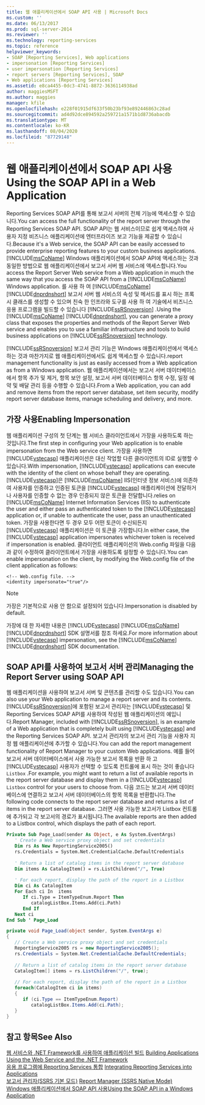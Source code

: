 ```yaml
---
title: 웹 애플리케이션에서 SOAP API 사용 | Microsoft Docs
ms.custom: ''
ms.date: 06/13/2017
ms.prod: sql-server-2014
ms.reviewer: ''
ms.technology: reporting-services
ms.topic: reference
helpviewer_keywords:
- SOAP [Reporting Services], Web applications
- impersonation [Reporting Services]
- user impersonation [Reporting Services]
- report servers [Reporting Services], SOAP
- Web applications [Reporting Services]
ms.assetid: e8ca4455-0dc3-4741-8872-3636114938ad
author: maggiesMSFT
ms.author: maggies
manager: kfile
ms.openlocfilehash: e228f01915df633f50b23bf93e892446863c28ad
ms.sourcegitcommit: ad4d92dce894592a259721a1571b1d8736abacdb
ms.translationtype: MT
ms.contentlocale: ko-KR
ms.lasthandoff: 08/04/2020
ms.locfileid: "87729148"
---
```

# <a name="using-the-soap-api-in-a-web-application"></a><span data-ttu-id="dce1e-102">웹 애플리케이션에서 SOAP API 사용</span><span class="sxs-lookup"><span data-stu-id="dce1e-102">Using the SOAP API in a Web Application</span></span>
  <span data-ttu-id="dce1e-103">Reporting Services SOAP API를 통해 보고서 서버의 전체 기능에 액세스할 수 있습니다.</span><span class="sxs-lookup"><span data-stu-id="dce1e-103">You can access the full functionality of the report server through the Reporting Services SOAP API.</span></span> <span data-ttu-id="dce1e-104">SOAP API는 웹 서비스이므로 쉽게 액세스하여 사용자 지정 비즈니스 애플리케이션에 엔터프라이즈 보고 기능을 제공할 수 있습니다.</span><span class="sxs-lookup"><span data-stu-id="dce1e-104">Because it's a Web service, the SOAP API can be easily accessed to provide enterprise reporting features to your custom business applications.</span></span> <span data-ttu-id="dce1e-105">[!INCLUDE[msCoName](../../includes/msconame-md.md)] Windows 애플리케이션에서 SOAP API에 액세스하는 것과 동일한 방법으로 웹 애플리케이션에서 보고서 서버 웹 서비스에 액세스합니다.</span><span class="sxs-lookup"><span data-stu-id="dce1e-105">You access the Report Server Web service from a Web application in much the same way that you access the SOAP API from a [!INCLUDE[msCoName](../../includes/msconame-md.md)] Windows application.</span></span> <span data-ttu-id="dce1e-106">를 사용 하 여 [!INCLUDE[msCoName](../../includes/msconame-md.md)] [!INCLUDE[dnprdnshort](../../includes/dnprdnshort-md.md)] 보고서 서버 웹 서비스의 속성 및 메서드를 표시 하는 프록시 클래스를 생성할 수 있으며 친숙 한 인프라와 도구를 사용 하 여 기술에서 비즈니스 응용 프로그램을 빌드할 수 있습니다 [!INCLUDE[ssRSnoversion](../../includes/ssrsnoversion-md.md)] .</span><span class="sxs-lookup"><span data-stu-id="dce1e-106">Using the [!INCLUDE[msCoName](../../includes/msconame-md.md)] [!INCLUDE[dnprdnshort](../../includes/dnprdnshort-md.md)], you can generate a proxy class that exposes the properties and methods of the Report Server Web service and enables you to use a familiar infrastructure and tools to build business applications on [!INCLUDE[ssRSnoversion](../../includes/ssrsnoversion-md.md)] technology.</span></span>  
  
 [!INCLUDE[ssRSnoversion](../../includes/ssrsnoversion-md.md)] <span data-ttu-id="dce1e-107">보고서 관리 기능은 Windows 애플리케이션에서 액세스하는 것과 마찬가지로 웹 애플리케이션에서도 쉽게 액세스할 수 있습니다.</span><span class="sxs-lookup"><span data-stu-id="dce1e-107">report management functionality is just as easily accessed from a Web application as from a Windows application.</span></span> <span data-ttu-id="dce1e-108">웹 애플리케이션에서는 보고서 서버 데이터베이스에서 항목 추가 및 제거, 항목 보안 설정, 보고서 서버 데이터베이스 항목 수정, 일정 예약 및 배달 관리 등을 수행할 수 있습니다.</span><span class="sxs-lookup"><span data-stu-id="dce1e-108">From a Web application, you can add and remove items from the report server database, set item security, modify report server database items, manage scheduling and delivery, and more.</span></span>  
  
## <a name="enabling-impersonation"></a><span data-ttu-id="dce1e-109">가장 사용</span><span class="sxs-lookup"><span data-stu-id="dce1e-109">Enabling Impersonation</span></span>  
 <span data-ttu-id="dce1e-110">웹 애플리케이션 구성의 첫 단계는 웹 서비스 클라이언트에서 가장을 사용하도록 하는 것입니다.</span><span class="sxs-lookup"><span data-stu-id="dce1e-110">The first step in configuring your Web application is to enable impersonation from the Web service client.</span></span> <span data-ttu-id="dce1e-111">가장을 사용하면 [!INCLUDE[vstecasp](../../includes/vstecasp-md.md)] 애플리케이션은 대신 작업할 다른 클라이언트의 ID로 실행할 수 있습니다.</span><span class="sxs-lookup"><span data-stu-id="dce1e-111">With impersonation, [!INCLUDE[vstecasp](../../includes/vstecasp-md.md)] applications can execute with the identity of the client on whose behalf they are operating.</span></span> [!INCLUDE[vstecasp](../../includes/vstecasp-md.md)]<span data-ttu-id="dce1e-112">은 [!INCLUDE[msCoName](../../includes/msconame-md.md)] IIS(인터넷 정보 서비스)에 의존하여 사용자를 인증하고 인증된 토큰을 [!INCLUDE[vstecasp](../../includes/vstecasp-md.md)] 애플리케이션에 전달하거나 사용자를 인증할 수 없는 경우 인증되지 않은 토큰을 전달합니다.</span><span class="sxs-lookup"><span data-stu-id="dce1e-112">relies on [!INCLUDE[msCoName](../../includes/msconame-md.md)] Internet Information Services (IIS) to authenticate the user and either pass an authenticated token to the [!INCLUDE[vstecasp](../../includes/vstecasp-md.md)] application or, if unable to authenticate the user, pass an unauthenticated token.</span></span> <span data-ttu-id="dce1e-113">가장을 사용한다면 두 경우 모두 어떤 토큰이 수신되든지 [!INCLUDE[vstecasp](../../includes/vstecasp-md.md)] 애플리케이션은 이 토큰을 가장합니다.</span><span class="sxs-lookup"><span data-stu-id="dce1e-113">In either case, the [!INCLUDE[vstecasp](../../includes/vstecasp-md.md)] application impersonates whichever token is received if impersonation is enabled.</span></span> <span data-ttu-id="dce1e-114">클라이언트 애플리케이션의 Web.config 파일을 다음과 같이 수정하여 클라이언트에서 가장을 사용하도록 설정할 수 있습니다.</span><span class="sxs-lookup"><span data-stu-id="dce1e-114">You can enable impersonation on the client, by modifying the Web.config file of the client application as follows:</span></span>  
  
```  
<!-- Web.config file. -->  
<identity impersonate="true"/>  
```  
  
> [!NOTE]  
>  <span data-ttu-id="dce1e-115">가장은 기본적으로 사용 안 함으로 설정되어 있습니다.</span><span class="sxs-lookup"><span data-stu-id="dce1e-115">Impersonation is disabled by default.</span></span>  
  
 <span data-ttu-id="dce1e-116">가장에 대 한 자세한 내용은 [!INCLUDE[vstecasp](../../includes/vstecasp-md.md)] [!INCLUDE[msCoName](../../includes/msconame-md.md)] [!INCLUDE[dnprdnshort](../../includes/dnprdnshort-md.md)] SDK 설명서를 참조 하세요.</span><span class="sxs-lookup"><span data-stu-id="dce1e-116">For more information about [!INCLUDE[vstecasp](../../includes/vstecasp-md.md)] impersonation, see the [!INCLUDE[msCoName](../../includes/msconame-md.md)] [!INCLUDE[dnprdnshort](../../includes/dnprdnshort-md.md)] SDK documentation.</span></span>  
  
## <a name="managing-the-report-server-using-soap-api"></a><span data-ttu-id="dce1e-117">SOAP API를 사용하여 보고서 서버 관리</span><span class="sxs-lookup"><span data-stu-id="dce1e-117">Managing the Report Server using SOAP API</span></span>  
 <span data-ttu-id="dce1e-118">웹 애플리케이션을 사용하여 보고서 서버 및 콘텐츠를 관리할 수도 있습니다.</span><span class="sxs-lookup"><span data-stu-id="dce1e-118">You can also use your Web application to manage a report server and its contents.</span></span> <span data-ttu-id="dce1e-119">[!INCLUDE[ssRSnoversion](../../includes/ssrsnoversion-md.md)]에 포함된 보고서 관리자는 [!INCLUDE[vstecasp](../../includes/vstecasp-md.md)] 및 Reporting Services SOAP API를 사용하여 작성된 웹 애플리케이션의 예입니다.</span><span class="sxs-lookup"><span data-stu-id="dce1e-119">Report Manager, included with [!INCLUDE[ssRSnoversion](../../includes/ssrsnoversion-md.md)], is an example of a Web application that is completely built using [!INCLUDE[vstecasp](../../includes/vstecasp-md.md)] and the Reporting Services SOAP API.</span></span> <span data-ttu-id="dce1e-120">보고서 관리자의 보고서 관리 기능을 사용자 지정 웹 애플리케이션에 추가할 수 있습니다.</span><span class="sxs-lookup"><span data-stu-id="dce1e-120">You can add the report management functionality of Report Manager to your custom Web applications.</span></span> <span data-ttu-id="dce1e-121">예를 들어 보고서 서버 데이터베이스에서 사용 가능한 보고서 목록을 반환 하 고 [!INCLUDE[vstecasp](../../includes/vstecasp-md.md)] 사용자가 선택할 수 있도록 컨트롤에 표시 하는 것이 좋습니다 `Listbox` .</span><span class="sxs-lookup"><span data-stu-id="dce1e-121">For example, you might want to return a list of available reports in the report server database and display them in a [!INCLUDE[vstecasp](../../includes/vstecasp-md.md)] `Listbox` control for your users to choose from.</span></span> <span data-ttu-id="dce1e-122">다음 코드는 보고서 서버 데이터베이스에 연결하고 보고서 서버 데이터베이스의 항목 목록을 반환합니다.</span><span class="sxs-lookup"><span data-stu-id="dce1e-122">The following code connects to the report server database and returns a list of items in the report server database.</span></span> <span data-ttu-id="dce1e-123">그러면 사용 가능한 보고서가 Listbox 컨트롤에 추가되고 각 보고서의 경로가 표시됩니다.</span><span class="sxs-lookup"><span data-stu-id="dce1e-123">The available reports are then added to a Listbox control, which displays the path of each report.</span></span>  
  
```vb  
Private Sub Page_Load(sender As Object, e As System.EventArgs)  
   ' Create a Web service proxy object and set credentials  
   Dim rs As New ReportingService2005()  
   rs.Credentials = System.Net.CredentialCache.DefaultCredentials  
  
   ' Return a list of catalog items in the report server database  
   Dim items As CatalogItem() = rs.ListChildren("/", True)  
  
   ' For each report, display the path of the report in a Listbox  
   Dim ci As CatalogItem  
   For Each ci In  items  
      If ci.Type = ItemTypeEnum.Report Then  
         catalogListBox.Items.Add(ci.Path)  
      End If  
   Next ci  
End Sub ' Page_Load   
```  
  
```csharp  
private void Page_Load(object sender, System.EventArgs e)  
{  
   // Create a Web service proxy object and set credentials  
   ReportingService2005 rs = new ReportingService2005();  
   rs.Credentials = System.Net.CredentialCache.DefaultCredentials;  
  
   // Return a list of catalog items in the report server database  
   CatalogItem[] items = rs.ListChildren("/", true);  
  
   // For each report, display the path of the report in a Listbox  
   foreach(CatalogItem ci in items)  
   {  
      if (ci.Type == ItemTypeEnum.Report)  
         catalogListBox.Items.Add(ci.Path);  
   }  
}  
```  
  
## <a name="see-also"></a><span data-ttu-id="dce1e-124">참고 항목</span><span class="sxs-lookup"><span data-stu-id="dce1e-124">See Also</span></span>  
 <span data-ttu-id="dce1e-125">[웹 서비스와 .NET Framework를 사용하여 애플리케이션 빌드](../report-server-web-service/net-framework/building-applications-using-the-web-service-and-the-net-framework.md) </span><span class="sxs-lookup"><span data-stu-id="dce1e-125">[Building Applications Using the Web Service and the .NET Framework](../report-server-web-service/net-framework/building-applications-using-the-web-service-and-the-net-framework.md) </span></span>  
 <span data-ttu-id="dce1e-126">[응용 프로그램에 Reporting Services 통합](../application-integration/integrating-reporting-services-into-applications.md) </span><span class="sxs-lookup"><span data-stu-id="dce1e-126">[Integrating Reporting Services into Applications](../application-integration/integrating-reporting-services-into-applications.md) </span></span>  
 <span data-ttu-id="dce1e-127">[보고서 관리자&#40;SSRS 기본 모드&#41;](../report-manager-ssrs-native-mode.md) </span><span class="sxs-lookup"><span data-stu-id="dce1e-127">[Report Manager  &#40;SSRS Native Mode&#41;](../report-manager-ssrs-native-mode.md) </span></span>  
 [<span data-ttu-id="dce1e-128">Windows 애플리케이션에서 SOAP API 사용</span><span class="sxs-lookup"><span data-stu-id="dce1e-128">Using the SOAP API in a Windows Application</span></span>](integrating-reporting-services-using-soap-windows-application.md)  
  
  
